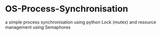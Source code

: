 # OS-Process-Synchronisation
a simple process synchronisation using python Lock (mutex) and resource management using Semaphores
